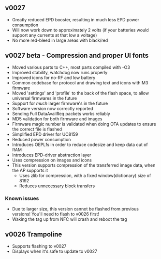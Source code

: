 ## v0027
* Greatly reduced EPD booster, resulting in much less EPD power consumption
* Will now work down to approximately 2 volts (if your batteries would support any currents at that low a voltage)
* No more red-bleed in large areas with black/red

## v0027 beta - Compression and proper UI fonts ##

* Moved various parts to C++, most parts compiled with -O3
* Improved stability, watchdog now runs properly
* Improved icons for no-RF and low battery
* Common codebase for protocol and drawing text and icons with M3 firmware
* Moved 'settings' and 'profile' to the back of the flash space, to allow universal firmwares in the future
* Support for *much* larger firmware's in the future
* Software version now correctly reported
* Sending Full DataAvailReq packets works reliably
* MD5 validation for both firmware and images
* Firmware magic number is validated when doing OTA updates to ensure the correct file is flashed 
* Simplified EPD driver for UC8159
* Reduced power consumption
* Introduces OEPLfs in order to reduce codesize and keep data out of RAM
* Introduces EPD-driver abstraction layer
* Uses compression on images and icons
* This version supports compression of the transferred image data, when the AP supports it
  * Uses zlib for compression, with a fixed window(dictionary) size of 8192
  * Reduces unnecessary block transfers

### Known issues ###
* Due to larger size, this version cannot be flashed from previous versions! You'll need to flash to v0026 first!
* Waking the tag up from NFC will crash and reboot the tag

## v0026 Trampoline ##
* Supports flashing to v0027
* Displays when it's safe to update to v0027